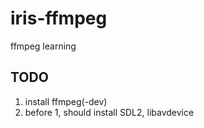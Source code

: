 # iris-ffmpeg

ffmpeg learning

## TODO

1. install ffmpeg(-dev)
2. before 1, should install SDL2, libavdevice
